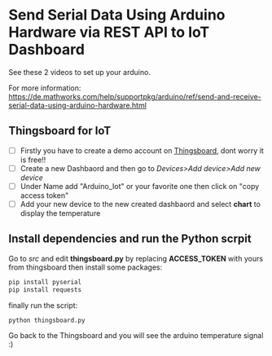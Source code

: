 # Send Serial Data Using Arduino Hardware via REST API to IoT Dashboard
See these 2 videos to set up your arduino.

For more information:
https://de.mathworks.com/help/supportpkg/arduino/ref/send-and-receive-serial-data-using-arduino-hardware.html

## Thingsboard for IoT
- [ ] Firstly you have to create a demo account on [Thingsboard](http://demo.thingsboard.io/home), dont worry it is free!!
- [ ] Create a new Dashbaord and then go to _Devices>Add device>Add new device_
- [ ] Under Name add "Arduino_Iot" or your favorite one then click on "copy access token"
- [ ] Add your new device to the new created dashbaord and select **chart** to display the temperature

## Install dependencies and run the Python scrpit
Go to _src_  and edit **thingsboard.py** by replacing **ACCESS_TOKEN** with yours from thingsboard then install some packages:
```bash
pip install pyserial
pip install requests
```
finally run the script:
```bash
python thingsboard.py 
```
Go back to the Thingsboard and you will see the arduino temperature signal :)




